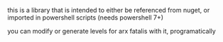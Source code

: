 this is a library that is intended to either be referenced from nuget, or imported in powershell scripts (needs powershell 7+)

you can modify or generate levels for arx fatalis with it, programatically
